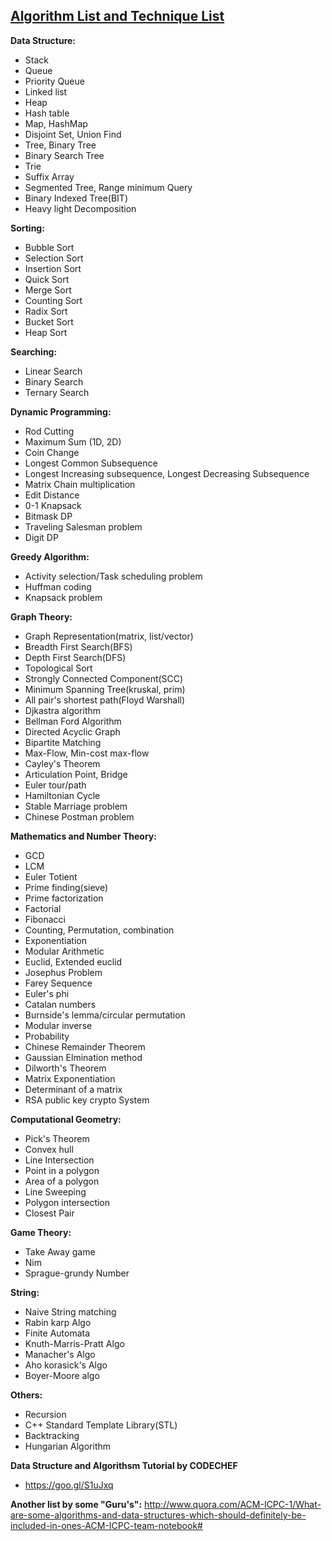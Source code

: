 ## [Algorithm List and Technique List](https://www.facebook.com/groups/bengaliprogramming/)

**Data Structure:**

- Stack
- Queue
- Priority Queue
- Linked list
- Heap
- Hash table
- Map, HashMap
- Disjoint Set, Union Find
- Tree, Binary Tree
- Binary Search Tree
- Trie
- Suffix Array
- Segmented Tree, Range minimum Query
- Binary Indexed Tree(BIT)
- Heavy light Decomposition

**Sorting:**

- Bubble Sort
- Selection Sort
- Insertion Sort
- Quick Sort
- Merge Sort
- Counting Sort
- Radix Sort
- Bucket Sort
- Heap Sort

**Searching:**

- Linear Search
- Binary Search
- Ternary Search

**Dynamic Programming:**

- Rod Cutting
- Maximum Sum (1D, 2D)
- Coin Change
- Longest Common Subsequence
- Longest Increasing subsequence, Longest Decreasing Subsequence
- Matrix Chain multiplication
- Edit Distance
- 0-1 Knapsack
- Bitmask DP
- Traveling Salesman problem
- Digit DP

**Greedy Algorithm:**

- Activity selection/Task scheduling problem
- Huffman coding
- Knapsack problem

**Graph Theory:**

- Graph Representation(matrix, list/vector)
- Breadth First Search(BFS)
- Depth First Search(DFS)
- Topological Sort
- Strongly Connected Component(SCC)
- Minimum Spanning Tree(kruskal, prim)
- All pair's shortest path(Floyd Warshall)
- Djkastra algorithm
- Bellman Ford Algorithm
- Directed Acyclic Graph
- Bipartite Matching
- Max-Flow, Min-cost max-flow
- Cayley's Theorem
- Articulation Point, Bridge
- Euler tour/path
- Hamiltonian Cycle
- Stable Marriage problem
- Chinese Postman problem

**Mathematics and Number Theory:**

- GCD
- LCM
- Euler Totient
- Prime finding(sieve)
- Prime factorization
- Factorial
- Fibonacci
- Counting, Permutation, combination
- Exponentiation
- Modular Arithmetic
- Euclid, Extended euclid
- Josephus Problem
- Farey Sequence
- Euler's phi
- Catalan numbers
- Burnside's lemma/circular permutation
- Modular inverse
- Probability
- Chinese Remainder Theorem
- Gaussian Elmination method
- Dilworth's Theorem
- Matrix Exponentiation
- Determinant of a matrix
- RSA public key crypto System

**Computational Geometry:**

- Pick's Theorem
- Convex hull
- Line Intersection
- Point in a polygon
- Area of a polygon
- Line Sweeping
- Polygon intersection
- Closest Pair

**Game Theory:**

- Take Away game
- Nim
- Sprague-grundy Number

**String:**

- Naive String matching
- Rabin karp Algo
- Finite Automata
- Knuth-Marris-Pratt Algo
- Manacher's Algo
- Aho korasick's Algo
- Boyer-Moore algo

**Others:**

- Recursion
- C++ Standard Template Library(STL)
- Backtracking
- Hungarian Algorithm

**Data Structure and Algorithsm Tutorial by CODECHEF**

- https://goo.gl/S1uJxq

**Another list by some "Guru's":** http://www.quora.com/ACM-ICPC-1/What-are-some-algorithms-and-data-structures-which-should-definitely-be-included-in-ones-ACM-ICPC-team-notebook#
